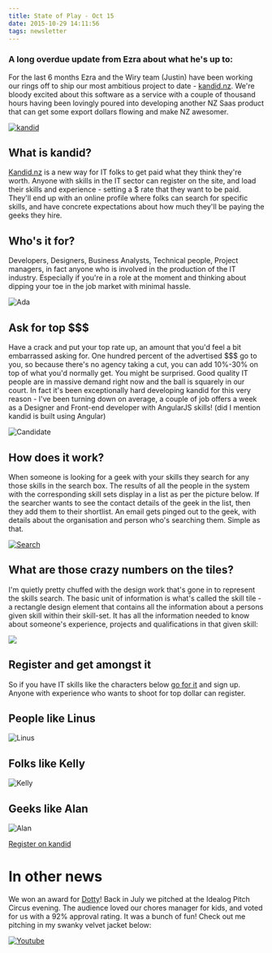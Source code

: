 ```yaml
---
title: State of Play - Oct 15
date: 2015-10-29 14:11:56
tags: newsletter
---
```


### A long overdue update from Ezra about what he's up to:

For the last 6 months Ezra and the Wiry team (Justin) have been working our rings off to ship our most ambitious project to date - [kandid.nz](http://marketing.passionfruit.co.nz/t/r-l-ztuykg-l-y/). We're bloody excited about this software as a service with a couple of thousand hours having been lovingly poured into developing another NZ Saas product that can get some export dollars flowing and make NZ awesomer.

[![kandid](https://i1.createsend1.com/ei/r/19/38E/69C/132322/csfinal/kandid-logo.png)](http://marketing.passionfruit.co.nz/t/r-l-ztuykg-l-j/)

## What is kandid?

[Kandid.nz](http://marketing.passionfruit.co.nz/t/r-l-ztuykg-l-t/) is a new way for IT folks to get paid what they think they're worth. Anyone with skills in the IT sector can register on the site, and load their skills and experience - setting a $ rate that they want to be paid. They'll end up with an online profile where folks can search for specific skills, and have concrete expectations about how much they'll be paying the geeks they hire.

## Who's it for?

Developers, Designers, Business Analysts, Technical people, Project managers, in fact anyone who is involved in the production of the IT industry. Especially if you're in a role at the moment and thinking about dipping your toe in the job market with minimal hassle.

![Ada](https://i2.createsend1.com/ei/r/19/38E/69C/132322/csfinal/ada.png)

## Ask for top $$$

Have a crack and put your top rate up, an amount that you'd feel a bit embarrassed asking for. One hundred percent of the advertised $$$ go to you, so because there's no agency taking a cut, you can add 10%-30% on top of what you'd normally get. You might be surprised. Good quality IT people are in massive demand right now and the ball is squarely in our court. In fact it's been exceptionally hard developing kandid for this very reason - I've been turning down on average, a couple of job offers a week as a Designer and Front-end developer with AngularJS skills! (did I mention kandid is built using Angular)

![Candidate](https://i3.createsend1.com/ei/r/19/38E/69C/132322/csfinal/cand-profile1.png)

## How does it work?

When someone is looking for a geek with your skills they search for any those skills in the search box. The results of all the people in the system with the corresponding skill sets display in a list as per the picture below. If the searcher wants to see the contact details of the geek in the list, then they add them to their shortlist. An email gets pinged out to the geek, with details about the organisation and person who's searching them. Simple as that.

[![Search](https://i4.createsend1.com/ei/r/19/38E/69C/132322/csfinal/search.png)](http://marketing.passionfruit.co.nz/t/r-l-ztuykg-l-i/)

## What are those crazy numbers on the tiles?

I'm quietly pretty chuffed with the design work that's gone in to represent the skills search. The basic unit of information is what's called the skill tile - a rectangle design element that contains all the information about a persons given skill within their skill-set. It has all the information needed to know about someone's experience, projects and qualifications in that given skill:

![](https://i5.createsend1.com/ei/r/19/38E/69C/132322/csfinal/skill-tile-explained.png)

## Register and get amongst it

So if you have IT skills like the characters below [go for it](http://marketing.passionfruit.co.nz/t/r-l-ztuykg-l-d/) and sign up. Anyone with experience who wants to shoot for top dollar can register.

## People like Linus

![Linus](https://i6.createsend1.com/ei/r/19/38E/69C/132322/csfinal/linus.png)

## Folks like Kelly

![Kelly](https://i7.createsend1.com/ei/r/19/38E/69C/132322/csfinal/kelly.png)

## Geeks like Alan

![Alan](https://i8.createsend1.com/ei/r/19/38E/69C/132322/csfinal/alan1.png)

[Register on kandid](http://marketing.passionfruit.co.nz/t/r-l-ztuykg-l-h/)

# In other news

We won an award for [Dotty](http://marketing.passionfruit.co.nz/t/r-l-ztuykg-l-k/)! Back in July we pitched at the Idealog Pitch Circus evening. The audience loved our chores manager for kids, and voted for us with a 92% approval rating. It was a bunch of fun! Check out me pitching in my swanky velvet jacket below:

[![Youtube](https://i9.createsend1.com/ei/r/19/38E/69C/132322/csfinal/video.png)](http://marketing.passionfruit.co.nz/t/r-l-ztuykg-l-u/)